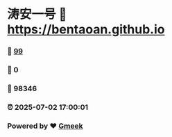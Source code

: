 # 涛安一号 :link: https://bentaoan.github.io 
### :page_facing_up: [99](https://bentaoan.github.io/tag.html) 
### :speech_balloon: 0 
### :hibiscus: 98346 
### :alarm_clock: 2025-07-02 17:00:01 
### Powered by :heart: [Gmeek](https://github.com/Meekdai/Gmeek)
